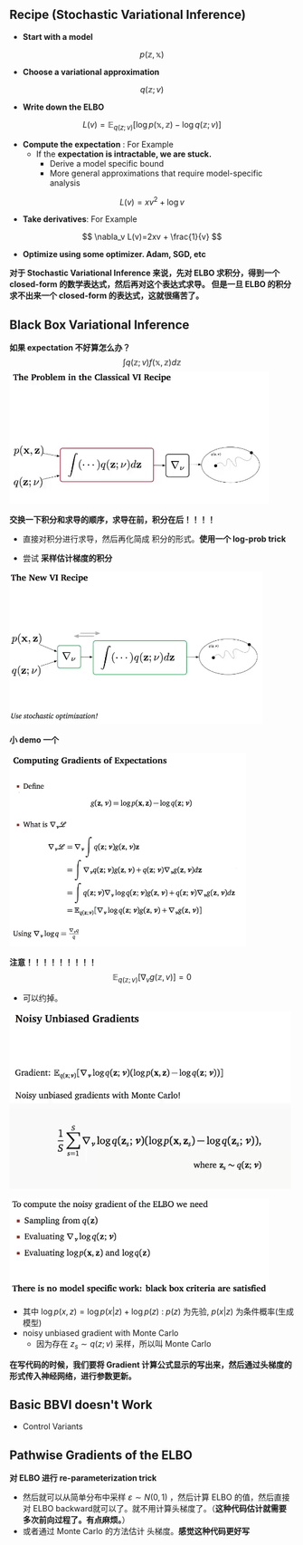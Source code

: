 ## Recipe (Stochastic Variational Inference)

* **Start with a model**

$$
p(\mathbb z, \mathbb x)
$$

* **Choose a variational approximation**

$$
q(\mathbb z; v)
$$

* **Write down the  ELBO**

$$
L(v) = \mathbb E_{q(z;v)}\Bigr[\log p(\mathbb x, \mathbb z)-\log q(\mathbb z; v)\Bigr]
$$

* **Compute the expectation** : For Example
  * If the **expectation is intractable, we are stuck.**
    * Derive a model specific bound
    * More general approximations that require model-specific analysis

$$
L(v) = xv^2 + \log v
$$

* **Take derivatives**: For Example

$$
\nabla_v L(v)=2xv + \frac{1}{v}
$$



* **Optimize using some optimizer. Adam, SGD, etc**




**对于 Stochastic Variational Inference 来说，先对 ELBO 求积分，得到一个 closed-form 的数学表达式，然后再对这个表达式求导。 但是一旦 ELBO 的积分求不出来一个 closed-form 的表达式，这就很痛苦了。**



##  Black Box Variational Inference 


**如果 expectation 不好算怎么办？**
$$
\int q(\mathbb z; v) f(\mathbb x, \mathbb z) d\mathbb z
$$
![](../imgs/vi-old-recipe.png)

**交换一下积分和求导的顺序，求导在前，积分在后！！！！**

* 直接对积分进行求导，然后再化简成 积分的形式。**使用一个 log-prob trick**


* 尝试 **采样估计梯度的积分**

![](../imgs/vi-new-recipe.png)

**小 demo 一个**



![](../imgs/expection-of-gradient.png)

**注意！！！！！！！！！**
$$
\mathbb E_{q(\mathbb z; v)} \Bigr[\nabla_vg(\mathbb z, v)\Bigr] = 0
$$

* 可以约掉。

![](../imgs/noisy-unbiased-gradients.png)

![](../imgs/gradient-procedure.png)


* 其中 $\log p(x, z) = \log p(x|z) + \log p(z)$ : $p(z)$ 为先验, $p(x|z)$ 为条件概率(生成模型)
* noisy unbiased gradient with Monte Carlo
  * 因为存在 $z_s \sim q(z;v)$ 采样，所以叫 Monte Carlo



**在写代码的时候，我们要将 Gradient 计算公式显示的写出来，然后通过头梯度的形式传入神经网络，进行参数更新。**



## Basic BBVI doesn't Work

* Control Variants



## Pathwise Gradients of the ELBO

**对 ELBO 进行 re-parameterization trick**

* 然后就可以从简单分布中采样 $\varepsilon \sim N(0,1)$ ，然后计算 ELBO 的值，然后直接对 ELBO backward就可以了。就不用计算头梯度了。（**这种代码估计就需要多次前向过程了。有点麻烦。**）
* 或者通过 Monte Carlo 的方法估计 头梯度。**感觉这种代码更好写**

